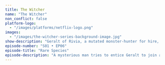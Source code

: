 ```yaml
---
title: The Witcher
name: "The Witcher"
non_conflict: false
platform-logo:
  - "/images/platforms/netflix-logo.png"
images:
  - "/images/the-witcher-series-background-image.jpg"
show-description: "Geralt of Rivia, a mutated monster-hunter for hire, journeys toward his destiny in a turbulent world where people often prove more wicked than beasts."
episode-number: "S01 • EP06"
episode-title: "Rare Species"
episode-description: "A mysterious man tries to entice Geralt to join a hunt for a rampaging dragon, a quest that attracts a familiar face. Ciri questions who she can trust."
---
```

